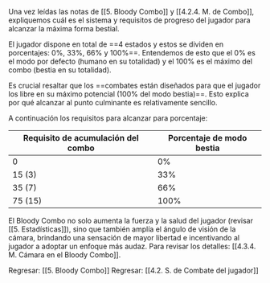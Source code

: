 
Una vez leídas las notas de [[5. Bloody Combo]] y [[4.2.4. M. de Combo]], expliquemos cuál es el sistema y requisitos de progreso del jugador para alcanzar la máxima forma bestial.

El jugador dispone en total de ==4 estados y estos se dividen en porcentajes: 0%, 33%, 66% y 100%==. Entendemos de esto que el 0% es el modo por defecto (humano en su totalidad) y el 100% es el máximo del combo (bestia en su totalidad).

Es crucial resaltar que los ==combates están diseñados para que el jugador los libre en su máximo potencial (100% del modo bestia)==. Esto explica por qué alcanzar al punto culminante es relativamente sencillo.

A continuación los requisitos para alcanzar para porcentaje:

| Requisito de acumulación del combo | Porcentaje de modo bestia |
| ---------------------------------- | ------------------------- |
| 0                                  | 0%                        |
| 15 (3)                             | 33%                       |
| 35 (7)                             | 66%                       |
| 75 (15)                            | 100%                      |

El Bloody Combo no solo aumenta la fuerza y la salud del jugador (revisar [[5. Estadísticas]]), sino que también amplía el ángulo de visión de la cámara, brindando una sensación de mayor libertad e incentivando al jugador a adoptar un enfoque más audaz. Para revisar los detalles: [[4.3.4. M. Cámara en el Bloody Combo]].


Regresar: [[5. Bloody Combo]]
Regresar: [[4.2. S. de Combate del jugador]]
